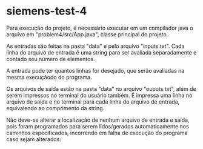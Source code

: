 # siemens-test-4

Para execução do  projeto, é necessário executar em um compilador java o arquivo em "problem4/src/App.java", classe principal do projeto.

As entradas são feitas na pasta "data" e pelo arquivo "inputs.txt". Cada linha do arquivo de entrada é uma string para ser avaliada separadamente e contado seu número de elementos.

 A entrada pode ter quantos linhas for desejado, que serão avaliadas na mesma execuçãodo do programa.
 
 Os arquivos de saída estão na pasta "data" no arquivo "ouputs.txt", além de serem impressos no terminal do usuário também. É impressa uma linha no arquivo de saída e no terminal para cada linha do arquivo de entrada, equivalendo ao comprimento da string.
 
Não deve-se alterar a localização de nenhum arquivo de entrada e saída, pois foram programados para serem lidos/gerados automaticamente nos caminhos especificados, incorrendo em falha de execução do programa caso sejam alterados.
